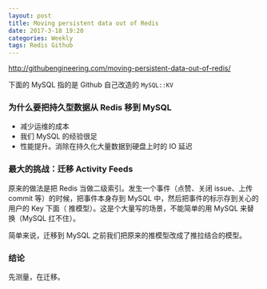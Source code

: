 ```yaml
---
layout: post
title: Moving persistent data out of Redis
date: 2017-3-18 19:20
categories: Weekly
tags: Redis Github
---
```


http://githubengineering.com/moving-persistent-data-out-of-redis/

下面的 MySQL 指的是 Github 自己改造的 `MySQL::KV`

### 为什么要把持久型数据从 Redis 移到 MySQL

- 减少运维的成本
- 我们 MySQL 的经验很足
- 性能提升。消除在持久化大量数据到硬盘上时的 IO 延迟

### 最大的挑战：迁移 Activity Feeds

原来的做法是把 Redis 当做二级索引。发生一个事件（点赞、关闭 issue、上传 commit 等）的时候，把事件本身存到 MySQL 中，然后把事件的标示存到关心的用户的 Key 下面（ 推模型）。这是个大量写的场景，不能简单的用 MySQL 来替换（MySQL 扛不住）。

简单来说，迁移到 MySQL 之前我们把原来的推模型改成了推拉结合的模型。

### 结论

先测量，在迁移。

